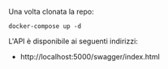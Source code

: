 Una volta clonata la repo:
```
docker-compose up -d
```

L'API è disponibile ai seguenti indirizzi:
- http://localhost:5000/swagger/index.html
